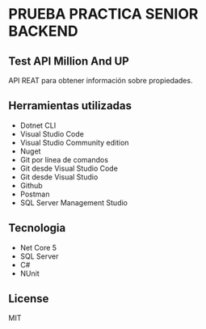 # PRUEBA PRACTICA SENIOR BACKEND
## Test API Million And UP
API REAT para obtener información sobre propiedades.

## Herramientas utilizadas
- Dotnet CLI
- Visual Studio Code
- Visual Studio Community edition
- Nuget
- Git por línea de comandos
- Git desde Visual Studio Code
- Git desde Visual Studio
- Github
- Postman
- SQL Server Management Studio

## Tecnologia
- Net Core 5
- SQL Server
- C#
- NUnit

## License

MIT

